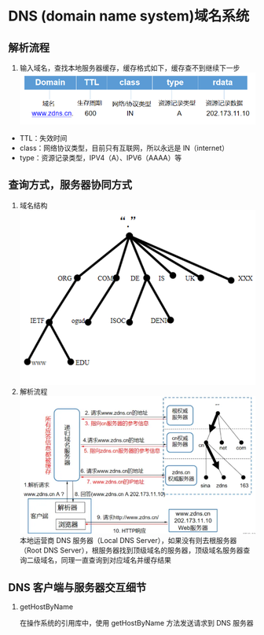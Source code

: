 # DNS (domain name system)域名系统

## 解析流程

1. 输入域名，查找本地服务器缓存，缓存格式如下，缓存查不到继续下一步
   ![avatar](../../image/network/cache.png)

- TTL：失效时间
- class：网络协议类型，目前只有互联网，所以永远是 IN（internet）
- type：资源记录类型，IPV4（A）、IPV6（AAAA）等

## 查询方式，服务器协同方式

1. 域名结构
   ![avatar](../../image/network/domain.png)
2. 解析流程
   ![avatar](../../image/network/DNS.webp)
   本地运营商 DNS 服务器（Local DNS Server），如果没有则去根服务器（Root DNS Server），根服务器找到顶级域名的服务器，顶级域名服务器查询二级域名，同理一直查询到对应域名并缓存结果

## DNS 客户端与服务器交互细节

1. getHostByName

    在操作系统的引用库中，使用 getHostByName 方法发送请求到 DNS 服务器
